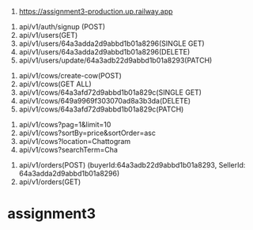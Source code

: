 <!-- Deployed live link into (Railway) -->

1. https://assignment3-production.up.railway.app

<!-- user -->

1. api/v1/auth/signup (POST)
2. api/v1/users(GET)
3. api/v1/users/64a3adda2d9abbd1b01a8296(SINGLE GET)
4. api/v1/users/64a3adda2d9abbd1b01a8296(DELETE)
5. api/v1/users/update/64a3adb22d9abbd1b01a8293(PATCH)

<!-- cows -->

1. api/v1/cows/create-cow(POST)
2. api/v1/cows(GET ALL)
3. api/v1/cows/64a3afd72d9abbd1b01a829c(SINGLE GET)
4. api/v1/cows/649a9969f303070ad8a3b3da(DELETE)
5. api/v1/cows/64a3afd72d9abbd1b01a829c(PATCH)

<!-- Pagination and Filtering routes of Cows -->

1. api/v1/cows?pag=1&limit=10
2. api/v1/cows?sortBy=price&sortOrder=asc
3. api/v1/cows?location=Chattogram
4. api/v1/cows?searchTerm=Cha

<!-- Orders -->

1. api/v1/orders(POST) (buyerId:64a3adb22d9abbd1b01a8293, SellerId: 64a3adda2d9abbd1b01a8296)
2. api/v1/orders(GET)
# assignment3
